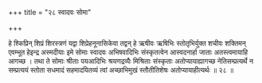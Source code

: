+++
title = "२८ स्वादवः सोमा"

+++

हे श्किप्रिन् शिप्रं शिरस्त्रणं यद्वा शिप्रेहनूनासिकेवा तद्वन् हे ऋषीवः ऋषिभिः स्तोतृभिर्युक्त शचीवः शक्तिमन् एवम्भूत हेइन्द्र अस्मदीयाः इमे सोमाः स्वादवः अभिषवादिभिः संस्कृतत्वेन आस्वदनार्हा जाताः अतस्त्वमायाहि आगच्छ । तथा ते सोमाः श्रीताः पयआदिभिः श्रयणद्रव्यैः मिश्रिताः संस्कृताः अतोप्यायाह्यागच्छ नेतिसम्प्रत्यर्थे न सम्प्रत्ययं स्तोता सधमादं सहमादयितव्यं त्वां अच्छाभिमुखं स्तौतीतिशेषः अतोप्यायाहीत्यर्थः ॥ २८ ॥